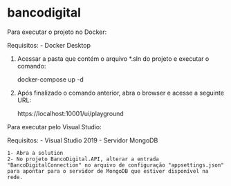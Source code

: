 # bancodigital



Para executar o projeto no Docker:

Requisitos:
	- Docker Desktop
	
1. Acessar a pasta que contém o arquivo *.sln do projeto e executar o comando:
	
	docker-compose up -d
		
2. Após finalizado o comando anterior, abra o browser e acesse a seguinte URL:
		
	https://localhost:10001/ui/playground
	
Para executar pelo Visual Studio:

Requisitos:
	- Visual Studio 2019
	- Servidor MongoDB 

	
	1- Abra a solution
	2- No projeto BancoDigital.API, alterar a entrada "BancoDigitalConnection" no arquivo de configuração "appsettings.json" para apontar para o servidor de MongoDB que estiver disponível na rede.